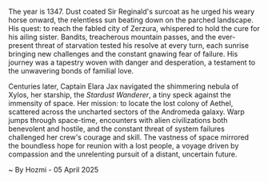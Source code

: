 
The year is 1347.  Dust coated Sir Reginald's surcoat as he urged his weary horse onward, the relentless sun beating down on the parched landscape.  His quest: to reach the fabled city of Zerzura, whispered to hold the cure for his ailing sister.  Bandits, treacherous mountain passes, and the ever-present threat of starvation tested his resolve at every turn, each sunrise bringing new challenges and the constant gnawing fear of failure.  His journey was a tapestry woven with danger and desperation, a testament to the unwavering bonds of familial love.


Centuries later, Captain Elara Jax navigated the shimmering nebula of Xylos, her starship, the *Stardust Wanderer*, a tiny speck against the immensity of space. Her mission: to locate the lost colony of Aethel, scattered across the uncharted sectors of the Andromeda galaxy.  Warp jumps through space-time, encounters with alien civilizations both benevolent and hostile, and the constant threat of system failures challenged her crew's courage and skill.  The vastness of space mirrored the boundless hope for reunion with a lost people, a voyage driven by compassion and the unrelenting pursuit of a distant, uncertain future.

~ By Hozmi - 05 April 2025
